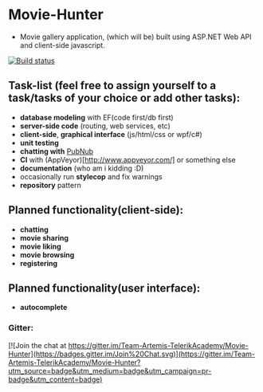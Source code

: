 # Movie-Hunter
+ Movie gallery application, (which will be) built using ASP.NET Web API and client-side javascript.

[![Build status](https://ci.appveyor.com/api/projects/status/t7di070vb4tl8ohk?svg=true)](https://ci.appveyor.com/project/KonstantinSimeonov/movie-hunter)

## Task-list (feel free to assign yourself to a task/tasks of your choice or add other tasks):
 + **database modeling** with EF(code first/db first)
 + **server-side code** (routing, web services, etc)
 + **client-side**, **graphical interface** (js/html/css or wpf/c#)
 + **unit testing**
 + **chatting with** [PubNub](https://www.pubnub.com/developers/tutorials/publish-subscribe/)
 + **CI** with (AppVeyor)[http://www.appveyor.com/] or something else
 + **documentation** (who am i kidding :D)
 + occasionally run **stylecop** and fix warnings
 + **repository** pattern

## Planned functionality(client-side):
 + **chatting**
 + **movie sharing**
 + **movie liking**
 + **movie browsing**
 + **registering**
 
## Planned functionality(user interface):
 + **autocomplete**

### Gitter:
[![Join the chat at https://gitter.im/Team-Artemis-TelerikAcademy/Movie-Hunter](https://badges.gitter.im/Join%20Chat.svg)](https://gitter.im/Team-Artemis-TelerikAcademy/Movie-Hunter?utm_source=badge&utm_medium=badge&utm_campaign=pr-badge&utm_content=badge)
